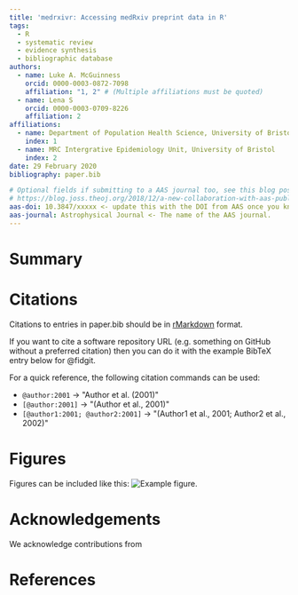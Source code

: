 ```yaml
---
title: 'medrxivr: Accessing medRxiv preprint data in R'
tags:
  - R
  - systematic review
  - evidence synthesis
  - bibliographic database
authors:
  - name: Luke A. McGuinness
    orcid: 0000-0003-0872-7098
    affiliation: "1, 2" # (Multiple affiliations must be quoted)
  - name: Lena S
    orcid: 0000-0003-0709-8226
    affiliation: 2
affiliations:
  - name: Department of Population Health Science, University of Bristol
    index: 1
  - name: MRC Intergrative Epidemiology Unit, University of Bristol
    index: 2
date: 29 February 2020
bibliography: paper.bib

# Optional fields if submitting to a AAS journal too, see this blog post:
# https://blog.joss.theoj.org/2018/12/a-new-collaboration-with-aas-publishing
aas-doi: 10.3847/xxxxx <- update this with the DOI from AAS once you know it.
aas-journal: Astrophysical Journal <- The name of the AAS journal.
---
```


# Summary

# Citations

Citations to entries in paper.bib should be in
[rMarkdown](http://rmarkdown.rstudio.com/authoring_bibliographies_and_citations.html)
format.

If you want to cite a software repository URL (e.g. something on GitHub without a preferred
citation) then you can do it with the example BibTeX entry below for @fidgit.

For a quick reference, the following citation commands can be used:
- `@author:2001`  ->  "Author et al. (2001)"
- `[@author:2001]` -> "(Author et al., 2001)"
- `[@author1:2001; @author2:2001]` -> "(Author1 et al., 2001; Author2 et al., 2002)"

# Figures

Figures can be included like this: ![Example figure.](figure.png)



# Acknowledgements

We acknowledge contributions from 


# References

